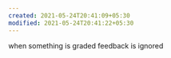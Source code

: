 ```yaml
---
created: 2021-05-24T20:41:09+05:30
modified: 2021-05-24T20:41:22+05:30
---
```


when something is graded feedback is ignored 
